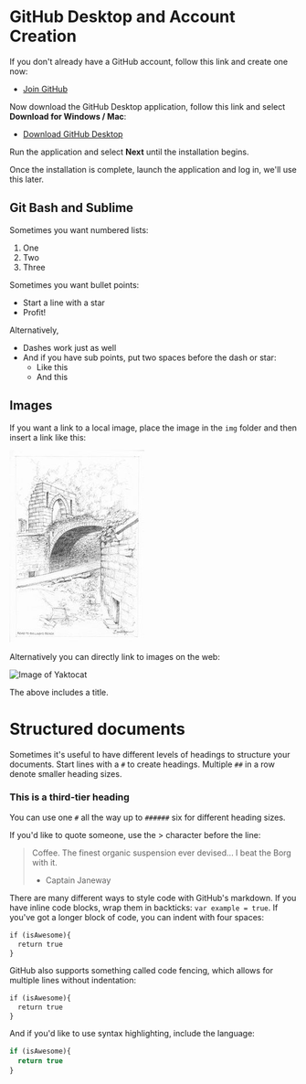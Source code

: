 # GitHub Desktop and Account Creation

If you don't already have a GitHub account, follow this link and create one now:

  - [Join GitHub](http://github.com/join)

Now download the GitHub Desktop application, follow this link and select **Download for Windows / Mac**:

  - [Download GitHub Desktop](https://desktop.github.com/)

Run the application and select **Next** until the installation begins.

Once the installation is complete, launch the application and log in, we'll use this later.

## Git Bash and Sublime

Sometimes you want numbered lists:

1. One
2. Two
3. Three

Sometimes you want bullet points:

* Start a line with a star
* Profit!

Alternatively,

- Dashes work just as well
- And if you have sub points, put two spaces before the dash or star:
  - Like this
  - And this

## Images

If you want a link to a local image, place the image in the `img` folder and then insert a link like this:

![](img/02.jpg)

Alternatively you can directly link to images on the web:

![Image of Yaktocat](https://octodex.github.com/images/yaktocat.png)

The above includes a title.

# Structured documents

Sometimes it's useful to have different levels of headings to structure your documents. Start lines with a `#` to create headings. Multiple `##` in a row denote smaller heading sizes.

### This is a third-tier heading

You can use one `#` all the way up to `######` six for different heading sizes.

If you'd like to quote someone, use the > character before the line:

> Coffee. The finest organic suspension ever devised... I beat the Borg with it.
> - Captain Janeway

There are many different ways to style code with GitHub's markdown. If you have inline code blocks, wrap them in backticks: `var example = true`.  If you've got a longer block of code, you can indent with four spaces:

    if (isAwesome){
      return true
    }

GitHub also supports something called code fencing, which allows for multiple lines without indentation:

~~~
if (isAwesome){
  return true
}
~~~

And if you'd like to use syntax highlighting, include the language:

~~~javascript
if (isAwesome){
  return true
}
~~~

